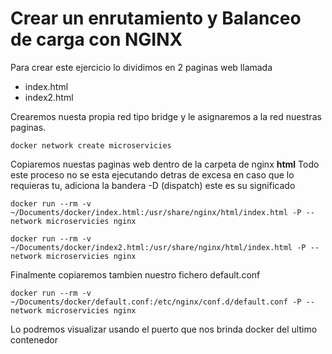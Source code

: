 # Crear un enrutamiento y Balanceo de carga con NGINX

Para crear este ejercicio lo dividimos en 2 paginas web llamada

- index.html
- index2.html

Crearemos nuesta propia red tipo bridge y le asignaremos a la red nuestras paginas.

```
docker network create microservicies
```

Copiaremos nuestas paginas web dentro de la carpeta de nginx **html**
Todo este proceso no se esta ejecutando detras de excesa en caso que lo requieras tu, adiciona la bandera -D (dispatch) este es su significado

```
docker run --rm -v ~/Documents/docker/index.html:/usr/share/nginx/html/index.html -P --network microservicies nginx
```

```
docker run --rm -v ~/Documents/docker/index2.html:/usr/share/nginx/html/index.html -P --network microservicies nginx
```

Finalmente copiaremos tambien nuestro fichero default.conf

```
docker run --rm -v ~/Documents/docker/default.conf:/etc/nginx/conf.d/default.conf -P --network microservicies nginx
```

Lo podremos visualizar usando el puerto que nos brinda docker del ultimo contenedor
